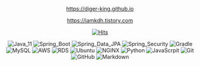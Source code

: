 <div align="center">

 https://diger-king.github.io
  
 https://iamkdh.tistory.com
  
  
  [![Hits](https://hits.seeyoufarm.com/api/count/incr/badge.svg?url=https%3A%2F%2Fgithub.com%2Fdiger-king&count_bg=%2379C83D&title_bg=%23555555&icon=&icon_color=%23E7E7E7&title=hits&edge_flat=false)](https://hits.seeyoufarm.com)
  

![Java_11](https://img.shields.io/badge/java11-red?style=flat-square&logo=java&logoColor=white)
![Spring_Boot](https://img.shields.io/badge/Spring_Boot-6DB33F.svg?style=flat-square&logo=spring&logoColor=white)
![Spring_Data_JPA](https://img.shields.io/badge/Spring_Data_JPA-6DB33F.svg?style=flat-square&logo=spring&logoColor=white)
![Spring_Security](https://img.shields.io/badge/Spring_Security-6DB33F.svg?style=flat-square&logo=spring&logoColor=white)
![Gradle](https://img.shields.io/badge/Gradle-02303A.svg?style=flat-square&logo=Gradle&logoColor=white)
![MySQL](https://img.shields.io/badge/MySQL-4479A1.svg?style=flat-square&logo=Mysql&logoColor=white)
![AWS](https://img.shields.io/badge/AWS-232F3E.svg?style=flat-square&logo=Amazon-AWS&logoColor=white)
![RDS](https://img.shields.io/badge/RDS-232F3E.svg?style=flat-square&logo=mysql&logoColor=#232F3E)
![Ubuntu](https://img.shields.io/badge/Ubuntu-FCC624.svg?style=flat-square&logo=Ubuntu&logoColor=#E95420)
![NGINX](https://img.shields.io/badge/NGINX-269539.svg?style=flat-square&logo=NGINX&logoColor=white)
![Python](https://img.shields.io/badge/Python-3776AB.svg?style=flat-square&logo=Python&logoColor=white)
![JavaScrpit](https://img.shields.io/badge/JavaScript-blue?style=flat-square&logo=javascript&logoColor=yellow)
![Git](https://img.shields.io/badge/Git-F05032.svg?style=flat-square&logo=Git&logoColor=white)
![GitHub](https://img.shields.io/badge/GitHub-181717.svg?style=flat-square&logo=GitHub&logoColor=white)
![Markdown](https://img.shields.io/badge/Markdown-000000?style=flat-square&logo=markdown&logoColor=white)

</div>
